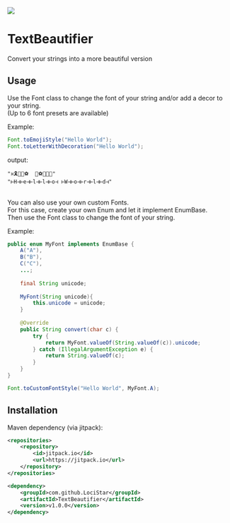 [![](https://jitpack.io/v/LociStar/TextBeautifier.svg)](https://jitpack.io/#LociStar/TextBeautifier)

# TextBeautifier
Convert your strings into a more beautiful version

## Usage
Use the Font class to change the font of your string and/or add a decor to your string.<br>
(Up to 6 font presets are available)

Example:
```java
Font.toEmojiStyle("Hello World");
Font.toLetterWithDecoration("Hello World");
```
output:<br>
```
"♓🎗👢👢⚽  🔱⚽🌱👢🌛"
"⊢H⊣⊢e⊣⊢l⊣⊢l⊣⊢o⊣ ⊢W⊣⊢o⊣⊢r⊣⊢l⊣⊢d⊣"
```
<br>
You can also use your own custom Fonts.<br>
For this case, create your own Enum and let it implement EnumBase. <br>
Then use the Font class to change the font of your string.

Example:
```java
public enum MyFont implements EnumBase {
    A("A"),
    B("B"),
    C("C"),
    ...;
    
    final String unicode;
    
    MyFont(String unicode){
        this.unicode = unicode;
    }
    
    @Override
    public String convert(char c) {
        try {
            return MyFont.valueOf(String.valueOf(c)).unicode;
        } catch (IllegalArgumentException e) {
            return String.valueOf(c);
        }
    }
}
```
```java
Font.toCustomFontStyle("Hello World", MyFont.A);
```

## Installation
Maven dependency (via jitpack):
```xml
<repositories>
    <repository>
        <id>jitpack.io</id>
        <url>https://jitpack.io</url>
    </repository>
</repositories>
```

```xml
<dependency>
    <groupId>com.github.LociStar</groupId>
    <artifactId>TextBeautifier</artifactId>
    <version>v1.0.0</version>
</dependency>
```

